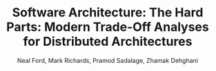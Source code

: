 ---
title: "Software Architecture: The Hard Parts: Modern Trade-Off Analyses for Distributed Architectures"
type: "book"
author: "Neal Ford, Mark Richards, Pramod Sadalage, Zhamak Dehghani"
url: "https://www.amazon.de/-/en/Software-Architecture-Trade-Off-Distributed-Architectures/dp/1492086894"
description: "There are no easy decisions in software architecture. Instead, there are many hard parts--difficult problems or issues with no best practices--that force you to choose among various compromises. With this book, you'll learn how to think critically about the trade-offs involved with distributed architectures."
--- 